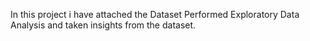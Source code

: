 In this project i have attached the Dataset 
Performed Exploratory Data Analysis and taken insights from the dataset. 
